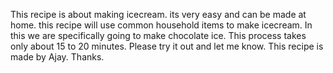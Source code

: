 This recipe is about making icecream. its very easy and can be made at home.
this recipe will use common household items to make icecream.
In this we are specifically going to make chocolate ice.
This process takes only about 15 to 20 minutes.
Please try it out and let me know.
This recipe is made by Ajay.
Thanks.